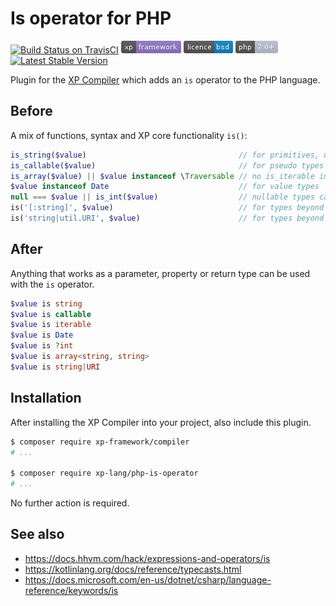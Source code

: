 Is operator for PHP
===================

[![Build Status on TravisCI](https://secure.travis-ci.org/xp-lang/php-is-operator.svg)](http://travis-ci.org/xp-lang/php-is-operator)
[![XP Framework Module](https://raw.githubusercontent.com/xp-framework/web/master/static/xp-framework-badge.png)](https://github.com/xp-framework/core)
[![BSD Licence](https://raw.githubusercontent.com/xp-framework/web/master/static/licence-bsd.png)](https://github.com/xp-framework/core/blob/master/LICENCE.md)
[![Supports PHP 7.0+](https://raw.githubusercontent.com/xp-framework/web/master/static/php-7_0plus.png)](http://php.net/)
[![Latest Stable Version](https://poser.pugx.org/xp-lang/php-is-operator/version.png)](https://packagist.org/packages/xp-lang/php-is-operator)

Plugin for the [XP Compiler](https://github.com/xp-framework/compiler/) which adds an `is` operator to the PHP language.

Before
------
A mix of functions, syntax and XP core functionality `is()`:

```php
is_string($value)                                  // for primitives, use is_[T]()
is_callable($value)                                // for pseudo types callable, array, object
is_array($value) || $value instanceof \Traversable // no is_iterable in PHP 5 and 7.0 
$value instanceof Date                             // for value types
null === $value || is_int($value)                  // nullable types cannot be tested directly
is('[:string]', $value)                            // for types beyond PHP type system
is('string|util.URI', $value)                      // for types beyond PHP type system
```

After
-----
Anything that works as a parameter, property or return type can be used with the `is` operator.

```php
$value is string
$value is callable
$value is iterable
$value is Date
$value is ?int
$value is array<string, string>
$value is string|URI
```

Installation
------------
After installing the XP Compiler into your project, also include this plugin.

```bash
$ composer require xp-framework/compiler
# ...

$ composer require xp-lang/php-is-operator
# ...
```

No further action is required.

See also
--------
* https://docs.hhvm.com/hack/expressions-and-operators/is
* https://kotlinlang.org/docs/reference/typecasts.html
* https://docs.microsoft.com/en-us/dotnet/csharp/language-reference/keywords/is
